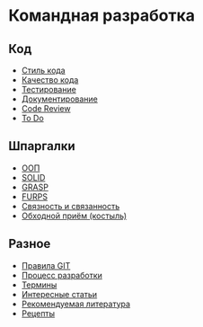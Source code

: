 Командная разработка
=============================

## Код

* [Стиль кода](code-style.md)
* [Качество кода](code-quality.md)
* [Тестирование](code-test.md)
* [Документирование](code-doc.md)
* [Code Review](code-review.md)
* [To Do](code-todo.md)

## Шпаргалки

* [ООП](cheat-sheet-oop.md)
* [SOLID](cheat-sheet-solid.md)
* [GRASP](cheat-sheet-grasp.md)
* [FURPS](cheat-sheet-furps.md)
* [Связность и связанность](cheat-sheet-cohesion-and-coupling.md)
* [Обходной приём (костыль)](cheat-sheet-cohesion-and-crutch.md)

## Разное

* [Правила GIT](misc-git.md)
* [Процесс разработки](misc-develop.md)
* [Термины](misc-terms.md)
* [Интересные статьи](misc-favorite-article.md)
* [Рекомендуемая литература](misc-recommended-literature.md)
* [Рецепты](misc-cookies.md)